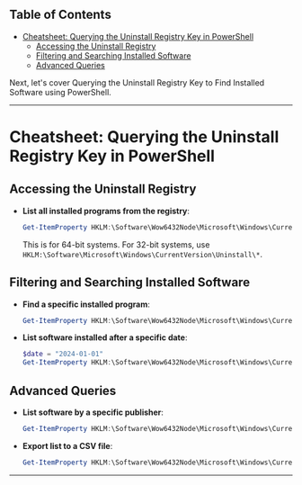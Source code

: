 ## Table of Contents

- [Cheatsheet: Querying the Uninstall Registry Key in PowerShell](#cheatsheet:\querying\the\uninstall\registry\key\in\powershell)
  - [Accessing the Uninstall Registry](#Accessing\the\Uninstall\Registry)
  - [Filtering and Searching Installed Software](#Filtering\and\Searching\Installed\Software)
  - [Advanced Queries](#Advanced\Queries)

Next, let's cover Querying the Uninstall Registry Key to Find Installed Software using PowerShell.

---

# Cheatsheet: Querying the Uninstall Registry Key in PowerShell

## Accessing the Uninstall Registry
- **List all installed programs from the registry**:
  ```powershell
  Get-ItemProperty HKLM:\Software\Wow6432Node\Microsoft\Windows\CurrentVersion\Uninstall\* | Select-Object DisplayName, DisplayVersion, Publisher, InstallDate
  ```
  This is for 64-bit systems. For 32-bit systems, use `HKLM:\Software\Microsoft\Windows\CurrentVersion\Uninstall\*`.

## Filtering and Searching Installed Software
- **Find a specific installed program**:
  ```powershell
  Get-ItemProperty HKLM:\Software\Wow6432Node\Microsoft\Windows\CurrentVersion\Uninstall\* | Where-Object { $_.DisplayName -like "*<SoftwareName>*" }
  ```

- **List software installed after a specific date**:
  ```powershell
  $date = "2024-01-01"
  Get-ItemProperty HKLM:\Software\Wow6432Node\Microsoft\Windows\CurrentVersion\Uninstall\* | Where-Object { $_.InstallDate -gt $date }
  ```

## Advanced Queries
- **List software by a specific publisher**:
  ```powershell
  Get-ItemProperty HKLM:\Software\Wow6432Node\Microsoft\Windows\CurrentVersion\Uninstall\* | Where-Object { $_.Publisher -eq "<PublisherName>" }
  ```

- **Export list to a CSV file**:
  ```powershell
  Get-ItemProperty HKLM:\Software\Wow6432Node\Microsoft\Windows\CurrentVersion\Uninstall\* | Select-Object DisplayName, DisplayVersion, Publisher, InstallDate | Export-Csv -Path "installed_programs.csv"
  ```

---
